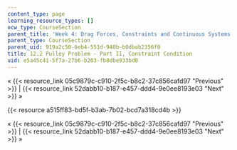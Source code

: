```yaml
---
content_type: page
learning_resource_types: []
ocw_type: CourseSection
parent_title: 'Week 4: Drag Forces, Constraints and Continuous Systems'
parent_type: CourseSection
parent_uid: 919a2c50-6eb4-551d-940b-b0dbab2356f0
title: 12.2 Pulley Problem - Part II, Constraint Condition
uid: e5a45c41-5f7a-27b6-b203-fb8dbe933bd0
---
```


« {{< resource_link 05c9879c-c910-2f5c-b8c2-37c856cafd97 "Previous" >}} | {{< resource_link 52dabb10-b187-e457-ddd4-9e0ee8193e03 "Next" >}} »

{{< resource a515ff83-bd5f-b3ab-7b02-bcd7a318cd4b >}}

« {{< resource_link 05c9879c-c910-2f5c-b8c2-37c856cafd97 "Previous" >}} | {{< resource_link 52dabb10-b187-e457-ddd4-9e0ee8193e03 "Next" >}} »
